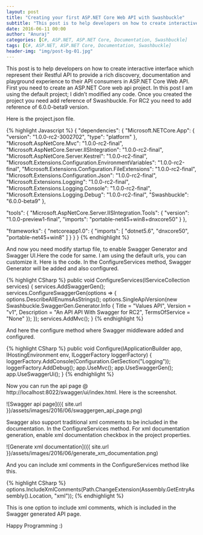 ```yaml
---
layout: post
title: "Creating your first ASP.NET Core Web API with Swashbuckle"
subtitle: "This post is to help developers on how to create interactive interface which represent their Restful API to provide a rich discovery, documentation and playground experience to their API consumers in ASP.NET Core Web API."
date: 2016-06-11 00:00
author: "Anuraj"
categories: [C#, ASP.NET, ASP.NET Core, Documentation, Swashbuckle]
tags: [C#, ASP.NET, ASP.NET Core, Documentation, Swashbuckle]
header-img: "img/post-bg-01.jpg"
---
```

This post is to help developers on how to create interactive interface which represent their Restful API to provide a rich discovery, documentation and playground experience to their API consumers in ASP.NET Core Web API. First you need to create an ASP.NET Core web api project. In this post I am using the default project; I didn’t modified any code. Once you created the project you need add reference of Swashbuckle. For  RC2 you need to add reference of 6.0.0-beta9 version. 

Here is the project.json file.

{% highlight Javascript %}
{
  "dependencies": {
    "Microsoft.NETCore.App": {
      "version": "1.0.0-rc2-3002702",
      "type": "platform"
    },
    "Microsoft.AspNetCore.Mvc": "1.0.0-rc2-final",
    "Microsoft.AspNetCore.Server.IISIntegration": "1.0.0-rc2-final",
    "Microsoft.AspNetCore.Server.Kestrel": "1.0.0-rc2-final",
    "Microsoft.Extensions.Configuration.EnvironmentVariables": "1.0.0-rc2-final",
    "Microsoft.Extensions.Configuration.FileExtensions": "1.0.0-rc2-final",
    "Microsoft.Extensions.Configuration.Json": "1.0.0-rc2-final",
    "Microsoft.Extensions.Logging": "1.0.0-rc2-final",
    "Microsoft.Extensions.Logging.Console": "1.0.0-rc2-final",
    "Microsoft.Extensions.Logging.Debug": "1.0.0-rc2-final",
    "Swashbuckle": "6.0.0-beta9"
  },

  "tools": {
    "Microsoft.AspNetCore.Server.IISIntegration.Tools": {
      "version": "1.0.0-preview1-final",
      "imports": "portable-net45+win8+dnxcore50"
    }
  },

  "frameworks": {
    "netcoreapp1.0": {
      "imports": [
        "dotnet5.6",
        "dnxcore50",
        "portable-net45+win8"
      ]
    }
  }
}
{% endhighlight %}

And now you need modify startup file, to enable Swagger Generator and Swagger UI.Here the code for same. I am using the default urls, you can customize it. Here is the code. In the ConfigureServices method, Swagger Generator will be added and also configured. 

{% highlight CSharp %}
public void ConfigureServices(IServiceCollection services)
{
    services.AddSwaggerGen();
    services.ConfigureSwaggerGen(options =>
    {
        options.DescribeAllEnumsAsStrings();
        options.SingleApiVersion(new Swashbuckle.SwaggerGen.Generator.Info
        {
            Title = "Values API",
            Version = "v1",
            Description = "An API API With Swagger for RC2",
            TermsOfService = "None"
        });
    });
    services.AddMvc();
}
{% endhighlight %}

And here the configure method where Swagger middleware added and configured.

{% highlight CSharp %}
public void Configure(IApplicationBuilder app, IHostingEnvironment env, ILoggerFactory loggerFactory)
{
    loggerFactory.AddConsole(Configuration.GetSection("Logging"));
    loggerFactory.AddDebug();
    app.UseMvc();
    app.UseSwaggerGen();
    app.UseSwaggerUi();
}
{% endhighlight %}

Now you can run the api page @ http://localhost:8022/swagger/ui/index.html. Here is the screenshot.

![Swagger api page]({{ site.url }}/assets/images/2016/06/swaggergen_api_page.png)

Swagger also support traditional xml comments to be included in the documentation. In the ConfigureServices method. For xml documentation generation, enable xml documentation checkbox in the project properties.

![Generate xml documentation]({{ site.url }}/assets/images/2016/06/generate_xm_documentation.png)

And you can include xml comments in the ConfigureServices method like this.

{% highlight CSharp %}
options.IncludeXmlComments(Path.ChangeExtension(Assembly.GetEntryAssembly().Location, "xml"));
{% endhighlight %}

This is one option to include xml comments, which is included in the Swagger generated API page.

Happy Programming :)
